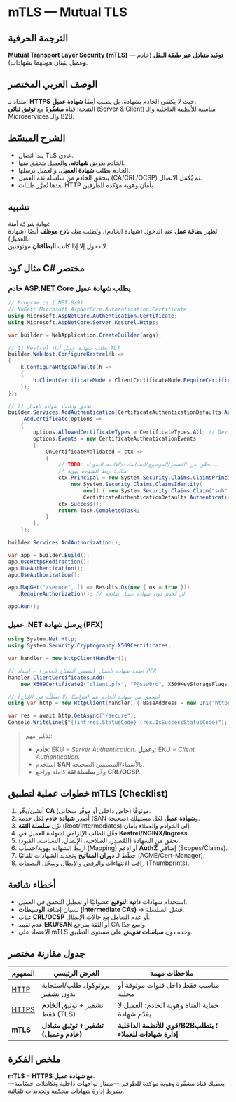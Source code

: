# **mTLS — Mutual TLS**

## الترجمة الحرفية  
**Mutual Transport Layer Security (mTLS)** — **توكيد متبادل عبر طبقة النقل** (خادم **و**عميل يثبتان هويتهما بشهادات).

## الوصف العربي المختصر  
امتداد لـ **HTTPS** حيث لا يكتفي الخادم بشهادة، بل يطلب أيضًا **شهادة عميل**.  
النتيجة: قناة **مشفّرة** مع **توثيق ثنائي** (Server & Client) مناسبة للأنظمة الداخلية والـ Microservices والـ B2B.

## الشرح المبسّط  
- يبدأ اتصال TLS عادي.  
- الخادم يعرض **شهادته**، والعميل يتحقق منها.  
- الخادم يطلب **شهادة العميل**، والعميل يرسلها.  
- يتحقق الخادم من سلسلة ثقة العميل (CA/CRL/OCSP) ثم يُكمَل الاتصال.  
- بعدها تُمرَّر طلبات HTTP بأمان وهوية مؤكدة للطرفين.

## تشبيه  
بوابة شركة آمنة:  
تُظهر **بطاقة عمل** عند الدخول (شهادة الخادم)، ويُطلب منك **بادج موظف** أيضًا (شهادة العميل).  
لا دخول إلا إذا كانت **البطاقتان** موثوقتين.

## مثال كود C# مختصر

### خادم ASP.NET Core يطلب شهادة عميل
```csharp
// Program.cs (.NET 8/9)
// NuGet: Microsoft.AspNetCore.Authentication.Certificate
using Microsoft.AspNetCore.Authentication.Certificate;
using Microsoft.AspNetCore.Server.Kestrel.Https;

var builder = WebApplication.CreateBuilder(args);

// 1) Kestrel يطلب شهادة عميل أثناء TLS
builder.WebHost.ConfigureKestrel(k =>
{
    k.ConfigureHttpsDefaults(h =>
    {
        h.ClientCertificateMode = ClientCertificateMode.RequireCertificate; // mTLS
    });
});

// 2) تحقق واعتماد شهادة العميل
builder.Services.AddAuthentication(CertificateAuthenticationDefaults.AuthenticationScheme)
    .AddCertificate(options =>
    {
        options.AllowedCertificateTypes = CertificateTypes.All; // Dev: اضبطها كما يلزمك
        options.Events = new CertificateAuthenticationEvents
        {
            OnCertificateValidated = ctx =>
            {
                // TODO: تحقّق من المُصدِر/الموضوع/السياسات/القائمة السوداء …
                // مثال: ربط الشهادة بهوية
                ctx.Principal = new System.Security.Claims.ClaimsPrincipal(
                    new System.Security.Claims.ClaimsIdentity(
                        new[] { new System.Security.Claims.Claim("sub", ctx.ClientCertificate.Subject) },
                        CertificateAuthenticationDefaults.AuthenticationScheme));
                ctx.Success();
                return Task.CompletedTask;
            }
        };
    });

builder.Services.AddAuthorization();

var app = builder.Build();
app.UseHttpsRedirection();
app.UseAuthentication();
app.UseAuthorization();

app.MapGet("/secure", () => Results.Ok(new { ok = true }))
   .RequireAuthorization(); // لن تُخدم دون شهادة عميل صالحة

app.Run();
```

### عميل .NET يرسل شهادة (PFX)
```csharp
using System.Net.Http;
using System.Security.Cryptography.X509Certificates;

var handler = new HttpClientHandler();

// أضِف شهادة العميل (تتضمن المفتاح الخاص) – امتداد PFX
handler.ClientCertificates.Add(
    new X509Certificate2("client.pfx", "P@ssw0rd", X509KeyStorageFlags.MachineKeySet));

// التحقق من شهادة الخادم يتم افتراضيًا (لا تعطلّه في الإنتاج)
using var http = new HttpClient(handler) { BaseAddress = new Uri("https://api.example.com") };

var res = await http.GetAsync("/secure");
Console.WriteLine($"{(int)res.StatusCode} {res.IsSuccessStatusCode}");
```

> تذكير مهم:  
> - **خادم**: EKU = *Server Authentication*، و**عميل**: EKU = *Client Authentication*.  
> - استخدم **SAN** بالأسماء/المضيفين الصحيحة.  
> - وفّر **سلسلة ثقة** كاملة وراجع **CRL/OCSP**.

## خطوات عملية لتطبيق mTLS (Checklist)
1. أنشئ/وفّر **CA** موثوقًا (خاص داخلي أو موفّر سحابي).  
2. أصدِر **شهادة خادم** لكل خدمة (SAN صحيحة) و**شهادة عميل** لكل مستهلك.  
3. نزّل **سلسلة الثقة** (Root/Intermediates) إلى الخوادم والعملاء بأمان.  
4. فعِّل الطلب الإلزامي لشهادة العميل في **Kestrel/NGINX/Ingress**.  
5. تحقق من الشهادة (المُصدِر، الصلاحية، الإبطال، السياسة، القيود).  
6. اربط الشهادة بهوية/حساب (Mapping) أو ادعم **AuthZ** إضافي (Scopes/Claims).  
7. خطّط لـ **دوران المفاتيح** وتجديد الشهادات تلقائيًا (ACME/Cert-Manager).  
8. راقب الانتهاءات والرفض والإبطال وسجّل البصمات (Thumbprints).

## أخطاء شائعة
- استخدام شهادات **ذاتية التوقيع** عشوائيًا أو تعطيل التحقق في العميل.  
- نسيان إضافة **الوسيطات (Intermediate CAs)** → فشل السلسلة.  
- غياب **CRL/OCSP** أو عدم التعامل مع حالات الإبطال.  
- عدم تقييد **EKU/SAN** أو الثقة بمرجع CA واسع جدًا.  
- الاعتماد على mTLS وحده دون **سياسات تفويض** على مستوى التطبيق.

## جدول مقارنة مختصر

| المفهوم | الغرض الرئيسي | ملاحظات مهمة |
|---|---|---|
| [HTTP](http.md) | بروتوكول طلب/استجابة بدون تشفير | مناسب فقط داخل قنوات موثوقة أو محلية |
| [HTTPS](https.md) | تشفير + توثيق **الخادم** فقط (TLS) | حماية القناة وهوية الخادم؛ العميل لا يقدّم شهادة |
| **mTLS** | **تشفير + توثيق متبادل (خادم وعميل)** | **قوي للأنظمة الداخلية/B2B؛ يتطلب إدارة شهادات للعملاء** |

## ملخص الفكرة  
**mTLS = HTTPS مع شهادة عميل**.  
يعطيك قناة مشفّرة وهوية مؤكدة للطرفين—ممتاز لواجهات داخلية وتكاملات حسّاسة—بشرط إدارة شهادات محكمة وتجديدات تلقائية.
